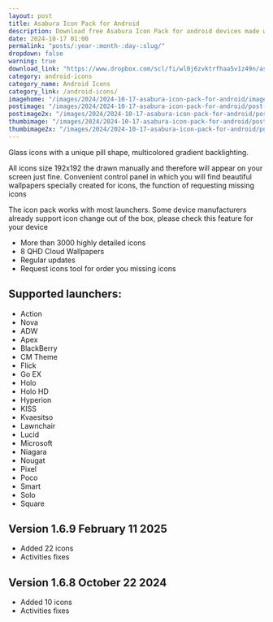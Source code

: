 ```yaml
---
layout: post
title: Asabura Icon Pack for Android
description: Download free Asabura Icon Pack for android devices made with a unique pill shape, multicolored gradient backlighting and themed wallpapers
date: 2024-10-17 01:00
permalink: "posts/:year-:month-:day-:slug/"
dropdown: false
warning: true
download_link: "https://www.dropbox.com/scl/fi/wl0j6zvktrfhaa5v1z49n/asabura.apk?rlkey=3ugavnfxi23pb3o41sl2v2qjx&st=76bx0m1u&dl=1"
category: android-icons
category_name: Android Icons
category_link: /android-icons/
imagehome: "/images/2024/2024-10-17-asabura-icon-pack-for-android/imagehome.jpg"
postimage: "/images/2024/2024-10-17-asabura-icon-pack-for-android/post-image.jpg"
postimage2x: "/images/2024/2024-10-17-asabura-icon-pack-for-android/post-image2x.jpg"
thumbimage: "/images/2024/2024-10-17-asabura-icon-pack-for-android/post-thumb.jpg"
thumbimage2x: "/images/2024/2024-10-17-asabura-icon-pack-for-android/post-thumb2x.jpg"
---
```


<p>Glass icons with a unique pill shape, multicolored gradient backlighting.</p>

<p>All icons size 192x192 the drawn manually and therefore will appear on your screen just fine. Convenient control panel in which you will find beautiful wallpapers specially created for icons, the function of requesting missing icons</p>

<p>The icon pack works with most launchers. Some device manufacturers already support icon change out of the box, please check this feature for your device</p>

<ul>
  <li>More than 3000 highly detailed icons</li>
  <li>8 QHD Cloud Wallpapers</li>
  <li>Regular updates</li>
  <li>Request icons tool for order you missing icons</li>
</ul>

## Supported launchers:

<ul>
  <li>Action</li>
  <li>Nova</li>
  <li>ADW</li>
  <li>Apex</li>
  <li>BlackBerry</li>
  <li>CM Theme</li>
  <li>Flick</li>
  <li>Go EX</li>
  <li>Holo</li>
  <li>Holo HD</li>
  <li>Hyperion</li>
  <li>KISS</li>
  <li>Kvaesitso</li>
  <li>Lawnchair</li>
  <li>Lucid</li>
  <li>Microsoft</li>
  <li>Niagara</li>
  <li>Nougat</li>
  <li>Pixel</li>
  <li>Poco</li>
  <li>Smart</li>
  <li>Solo</li>
  <li>Square</li>
</ul>

## Version 1.6.9 February 11 2025

<ul>
  <li>Added 22 icons</li>
  <li>Activities fixes</li>
</ul>

## Version 1.6.8 October 22 2024

<ul>
  <li>Added 10 icons</li>
  <li>Activities fixes</li>
</ul>